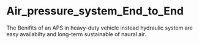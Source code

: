 # Air_pressure_system_End_to_End
The Benifits of an APS in heavy-duty vehicle instead hydraulic system are easy availabilty and long-term sustainable of naural air.
